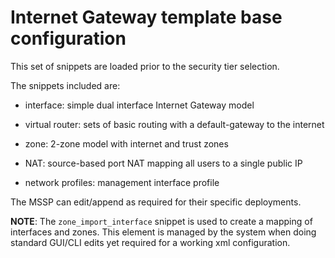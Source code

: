 # Internet Gateway template base configuration

This set of snippets are loaded prior to the security tier selection.

The snippets included are:

* interface: simple dual interface Internet Gateway model

* virtual router: sets of basic routing with a default-gateway to the internet

* zone: 2-zone model with internet and trust zones

* NAT: source-based port NAT mapping all users to a single public IP

* network profiles: management interface profile

The MSSP can edit/append as required for their specific deployments.

**NOTE**: The `zone_import_interface` snippet is used to create a mapping
of interfaces and zones. This element is managed by the system when doing
standard GUI/CLI edits yet required for a working xml configuration.

